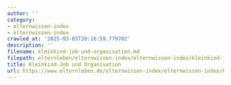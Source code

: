 ```yaml
---
author: ''
category:
- elternwissen-index
- elternwissen-index
crawled_at: '2025-03-05T20:16:59.779702'
description: ''
filename: kleinkind-job-und-organisation.md
filepath: elternleben/elternwissen-index/elternwissen-index/kleinkind-job-und-organisation.md
title: Kleinkind-Job und Organisation
url: https://www.elternleben.de/elternwissen-index/elternwissen-index/kleinkind-job-und-organisation/
---
```




